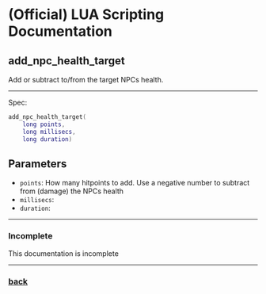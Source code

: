 
# (Official) LUA Scripting Documentation

## add_npc_health_target

Add or subtract to/from the target NPCs health.

___

Spec:

```lua
add_npc_health_target(
	long points,
	long millisecs,
	long duration)
```

## Parameters

- `points`: How many hitpoints to add. Use a negative number to subtract from (damage) the NPCs health
- `millisecs`: 
- `duration`: 

___

### Incomplete

This documentation is incomplete

___

### [back](../npcs)

